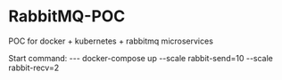 # RabbitMQ-POC
POC for docker + kubernetes + rabbitmq microservices

Start command: 
--- docker-compose up --scale rabbit-send=10 --scale rabbit-recv=2
